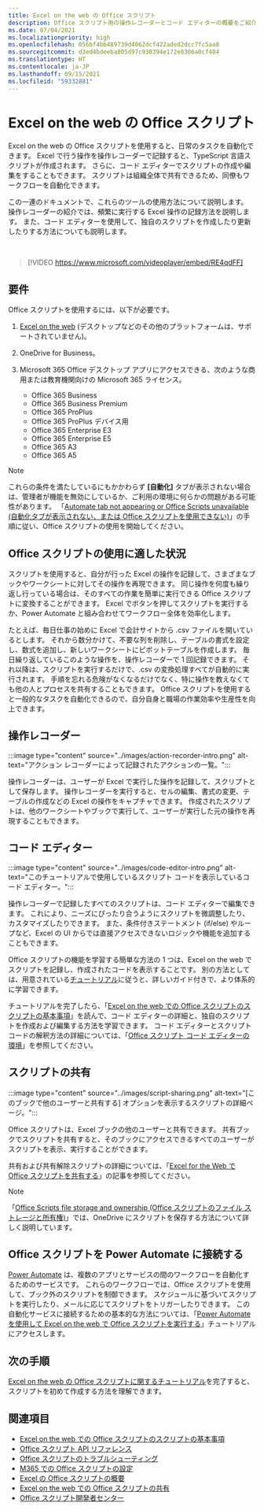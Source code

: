```yaml
---
title: Excel on the web の Office スクリプト
description: Office スクリプト用の操作レコーダーとコード エディターの概要をご紹介します。
ms.date: 07/04/2021
ms.localizationpriority: high
ms.openlocfilehash: 056bf4bb489739d4062dcf422aded2dcc7fc5aa8
ms.sourcegitcommit: d3ed4bdeeba805d97c930394e172e8306a0cf484
ms.translationtype: HT
ms.contentlocale: ja-JP
ms.lasthandoff: 09/15/2021
ms.locfileid: "59332881"
---
```

# <a name="office-scripts-in-excel-on-the-web"></a>Excel on the web の Office スクリプト

Excel on the web の Office スクリプトを使用すると、日常のタスクを自動化できます。 Excel で行う操作を操作レコーダーで記録すると、TypeScript 言語スクリプトが作成されます。 さらに、コード エディターでスクリプトの作成や編集をすることもできます。 スクリプトは組織全体で共有できるため、同僚もワークフローを自動化できます。

この一連のドキュメントで、これらのツールの使用方法について説明します。 操作レコーダーの紹介では、頻繁に実行する Excel 操作の記録方法を説明します。 また、コード エディターを使用して、独自のスクリプトを作成したり更新したりする方法についても説明します。

<br>

> [!VIDEO https://www.microsoft.com/videoplayer/embed/RE4qdFF]

## <a name="requirements"></a>要件

Office スクリプトを使用するには、以下が必要です。

1. [Excel on the web](https://www.office.com/launch/excel) (デスクトップなどのその他のプラットフォームは、サポートされていません)。
1. OneDrive for Business。
1. Microsoft 365 Office デスクトップ アプリにアクセスできる、次のような商用または教育機関向けの Microsoft 365 ライセンス。

    - Office 365 Business
    - Office 365 Business Premium
    - Office 365 ProPlus
    - Office 365 ProPlus デバイス用
    - Office 365 Enterprise E3
    - Office 365 Enterprise E5
    - Office 365 A3
    - Office 365 A5

> [!NOTE]
> これらの条件を満たしているにもかかわらず **[自動化]** タブが表示されない場合は、管理者が機能を無効にしているか、ご利用の環境に何らかの問題がある可能性があります。 「[Automate tab not appearing or Office Scripts unavailable (自動化タブが表示されない、または Office スクリプトを使用できない)](../testing/troubleshooting.md#automate-tab-not-appearing-or-office-scripts-unavailable)」の手順に従い、Office スクリプトの使用を開始してください。

## <a name="when-to-use-office-scripts"></a>Office スクリプトの使用に適した状況

スクリプトを使用すると、自分が行った Excel の操作を記録して、さまざまなブックやワークシートに対してその操作を再現できます。 同じ操作を何度も繰り返し行っている場合は、そのすべての作業を簡単に実行できる Office スクリプトに変換することができます。 Excel でボタンを押してスクリプトを実行するか、Power Automate と組み合わせてワークフロー全体を効率化します。

たとえば、毎日仕事の始めに Excel で会計サイトから .csv ファイルを開いているとします。 それから数分かけて、不要な列を削除し、テーブルの書式を設定し、数式を追加し、新しいワークシートにピボットテーブルを作成します。 毎日繰り返しているこのような操作を、操作レコーダーで 1 回記録できます。 それ以降は、スクリプトを実行するだけで、.csv の変換処理すべてが自動的に実行されます。 手順を忘れる危険がなくなるだけでなく、特に操作を教えなくても他の人とプロセスを共有することもできます。 Office スクリプトを使用すると一般的なタスクを自動化できるので、自分自身と職場の作業効率や生産性を向上できます。

## <a name="action-recorder"></a>操作レコーダー

:::image type="content" source="../images/action-recorder-intro.png" alt-text="アクション レコーダーによって記録されたアクションの一覧。":::

操作レコーダーは、ユーザーが Excel で実行した操作を記録して、スクリプトとして保存します。 操作レコーダーを実行すると、セルの編集、書式の変更、テーブルの作成などの Excel の操作をキャプチャできます。 作成されたスクリプトは、他のワークシートやブックで実行して、ユーザーが実行した元の操作を再現することもできます。

## <a name="code-editor"></a>コード エディター

:::image type="content" source="../images/code-editor-intro.png" alt-text="このチュートリアルで使用しているスクリプト コードを表示しているコード エディター。":::

操作レコーダーで記録したすべてのスクリプトは、コード エディターで編集できます。 これにより、ニーズにぴったり合うようにスクリプトを微調整したり、カスタマイズしたりできます。 また、条件付きステートメント (if/else) やループなど、Excel の UI からでは直接アクセスできないロジックや機能を追加することもできます。

Office スクリプトの機能を学習する簡単な方法の 1 つは、Excel on the web でスクリプトを記録し、作成されたコードを表示することです。 別の方法としては、用意されている[チュートリアル](../tutorials/excel-tutorial.md)に従うと、詳しいガイド付きで、より体系的に学習できます。

チュートリアルを完了したら、「[Excel on the web での Office スクリプトのスクリプトの基本事項](../develop/scripting-fundamentals.md)」を読んで、コード エディターの詳細と、独自のスクリプトを作成および編集する方法を学習できます。 コード エディターとスクリプト コードの解釈方法の詳細については、「[Office スクリプト コード エディターの環境](code-editor-environment.md)」を参照してください。

## <a name="sharing-scripts"></a>スクリプトの共有

:::image type="content" source="../images/script-sharing.png" alt-text="[このブックで他のユーザーと共有する] オプションを表示するスクリプトの詳細ページ。":::

Office スクリプトは、Excel ブックの他のユーザーと共有できます。 共有ブックでスクリプトを共有すると、そのブックにアクセスできるすべてのユーザーがスクリプトを表示、実行することができます。

共有および共有解除スクリプトの詳細については、「[Excel for the Web で Office スクリプトを共有する](https://support.microsoft.com/office/226eddbc-3a44-4540-acfe-fccda3d1122b)」の記事を参照してください。

> [!NOTE]
> 「[Office Scripts file storage and ownership (Office スクリプトのファイル ストレージと所有権)](script-storage.md)」では、OneDrive にスクリプトを保存する方法について詳しく説明しています。

## <a name="connecting-office-scripts-to-power-automate"></a>Office スクリプトを Power Automate に接続する

[Power Automate](https://flow.microsoft.com/) は、複数のアプリとサービスの間のワークフローを自動化するためのサービスです。 これらのワークフローでは、Office スクリプトを使用して、ブック外のスクリプトを制御できます。 スケジュールに基づいてスクリプトを実行したり、メールに応じてスクリプトをトリガーしたりできます。 この自動化サービスに接続するための基本的な方法については、「[Power Automate を使用して Excel on the web で Office スクリプトを実行する](../tutorials/excel-power-automate-manual.md)」チュートリアルにアクセスします。

## <a name="next-steps"></a>次の手順

[Excel on the web の Office スクリプトに関するチュートリアル](../tutorials/excel-tutorial.md)を完了すると、スクリプトを初めて作成する方法を理解できます。

## <a name="see-also"></a>関連項目

- [Excel on the web での Office スクリプトのスクリプトの基本事項](../develop/scripting-fundamentals.md)
- [Office スクリプト API リファレンス](/javascript/api/office-scripts/overview)
- [Office スクリプトのトラブルシューティング](../testing/troubleshooting.md)
- [M365 での Office スクリプトの設定](https://support.office.com/article/office-scripts-settings-in-m365-19d3c51a-6ca2-40ab-978d-60fa49554dcf)
- [Excel の Office スクリプトの概要](https://support.microsoft.com/office/9fbe283d-adb8-4f13-a75b-a81c6baf163a)
- [Excel on the web での Office スクリプトの共有](https://support.microsoft.com/office/226eddbc-3a44-4540-acfe-fccda3d1122b)
- [Office スクリプト開発者センター](https://developer.microsoft.com/office-scripts)
